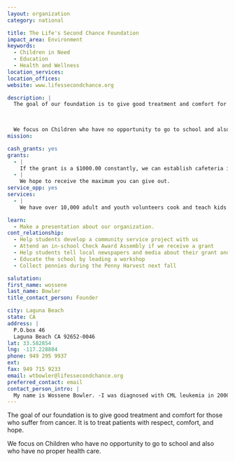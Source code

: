 ```yaml
---
layout: organization
category: national

title: The Life's Second Chance Foundation
impact_area: Environment
keywords: 
  - Children in Need
  - Education
  - Health and Wellness
location_services: 
location_offices: 
website: www.lifessecondchance.org

description: |
  The goal of our foundation is to give good treatment and comfort for those who suffer from cancer. It is to treat patients with respect, comfort, and hope.

  

  We focus on Children who have no opportunity to go to school and also who have no proper health care.
mission: 

cash_grants: yes
grants: 
  - |
    If the grant is a $1000.00 constantly, we can establish cafeteria in school where kids who have no food can have free meals.
  - |
    We hope to receive the maximum you can give out.
service_opp: yes
services: 
  - |
    We have over 10,000 adult and youth volunteers cook and teach kids how to use the computer.

learn: 
  - Make a presentation about our organization.
cont_relationship: 
  - Help students develop a community service project with us
  - Attend an in-school Check Award Assembly if we receive a grant
  - Help students tell local newspapers and media about their grant and/or project with us
  - Educate the school by leading a workshop
  - Collect pennies during the Penny Harvest next fall

salutation: 
first_name: wossene
last_name: Bowler
title_contact_person: Founder

city: Laguna Beach
state: CA
address: |
  P.O.box 46  
  Laguna Beach CA 92652-0046
lat: 33.582854
lng: -117.228804
phone: 949 295 9937
ext: 
fax: 949 715 9233
email: wtbowler@lifessecondchance.org
preferred_contact: email
contact_person_intro: |
  My name is Wossene Bowler. -I was diagnosed with CML leukemia in 2000 . After I recovered I went to Ethiopia to pray to fulfill my family wish.   After that I went to the only hospital which treats 87 million people .The hospital doesn't have enough medication or medical equipment.We need to help those in need and it starts with you guys!!
---
```

The goal of our foundation is to give good treatment and comfort for those who suffer from cancer. It is to treat patients with respect, comfort, and hope.



We focus on Children who have no opportunity to go to school and also who have no proper health care.